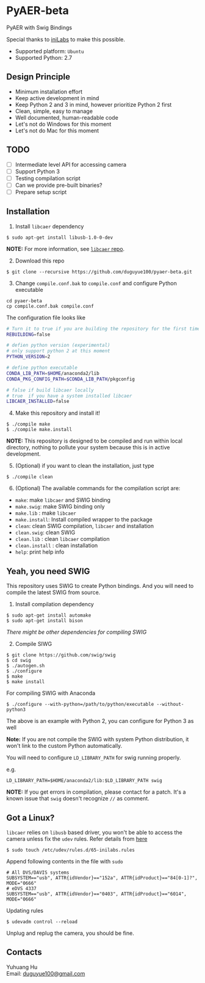 # PyAER-beta

PyAER with Swig Bindings

Special thanks to [iniLabs](http://inilabs.com/) to make this possible.

+ Supported platform: `Ubuntu`
+ Supported Python: 2.7

## Design Principle

+ Minimum installation effort
+ Keep active development in mind
+ Keep Python 2 and 3 in mind, however prioritize Python 2 first
+ Clean, simple, easy to manage
+ Well documented, human-readable code
+ Let's not do Windows for this moment
+ Let's not do Mac for this moment

## TODO

+ [ ] Intermediate level API for accessing camera
+ [ ] Support Python 3
+ [ ] Testing compilation script
+ [ ] Can we provide pre-built binaries?
+ [ ] Prepare setup script

## Installation

1. Install `libcaer` dependency

```
$ sudo apt-get install libusb-1.0-0-dev
```

__NOTE:__ For more information, see [`libcaer` repo](https://github.com/inilabs/libcaer).

2. Download this repo

```
$ git clone --recursive https://github.com/duguyue100/pyaer-beta.git
```

3. Change `compile.conf.bak` to `compile.conf` and configure Python executable

```
cd pyaer-beta
cp compile.conf.bak compile.conf
```

The configuration file looks like

```bash
# Turn it to true if you are building the repository for the first time
REBUILDING=false

# defien python version (experimental)
# only support python 2 at this moment
PYTHON_VERSION=2

# define python executable
CONDA_LIB_PATH=$HOME/anaconda2/lib
CONDA_PKG_CONFIG_PATH=$CONDA_LIB_PATH/pkgconfig

# false if build libcaer locally
# true  if you have a system installed libcaer
LIBCAER_INSTALLED=false
```

4. Make this repository and install it!

```
$ ./compile make
$ ./compile make.install
```

__NOTE:__ This repository is designed to be compiled and run within local
directory, nothing to pollute your system because this is in active
development.

5. (Optional) if you want to clean the installation, just type

```
$ ./compile clean
```

6. (Optional) The available commands for the compilation script are:

+ `make`: make `libcaer` and SWIG binding
+ `make.swig`: make SWIG binding only
+ `make.lib` : make `libcaer`
+ `make.install`: Install compiled wrapper to the package
+ `clean`: clean SWIG compilation, `libcaer` and installation
+ `clean.swig`: clean SWIG
+ `clean.lib` : clean `libcaer` compilation
+ `clean.install` : clean installation
+ `help`: print help info

## Yeah, you need SWIG

This repository uses SWIG to create Python bindings. And you will need to
compile the latest SWIG from source.

1. Install compilation dependency

```
$ sudo apt-get install automake
$ sudo apt-get install bison
```

_There might be other dependencies for compiling SWIG_

2. Compile SIWG

```
$ git clone https://github.com/swig/swig
$ cd swig
$ ./autogen.sh
$ ./configure
$ make
$ make install
```

For compiling SWIG with Anaconda

```
$ ./configure --with-python=/path/to/python/executable --without-python3
```

The above is an example with Python 2, you can configure for Python 3 as well

__Note:__ If you are not compile the SWIG with system Python distribution,
it won't link to the custom Python automatically.

You will need to configure `LD_LIBRARY_PATH` for swig running properly.

e.g.

```
LD_LIBRARY_PATH=$HOME/anaconda2/lib:$LD_LIBRARY_PATH swig
```

__NOTE:__ If you get errors in compilation, please contact for a patch.
It's a known issue that `swig` doesn't recognize `//` as comment.

## Got a Linux?

`libcaer` relies on `libusb` based driver, you won't be able
to access the camera unless fix the `udev` rules. Refer details
from [here](https://inilabs.com/support/hardware/davis240/#h.eok9q1yrz7px)

```
$ sudo touch /etc/udev/rules.d/65-inilabs.rules
```

Append following contents in the file with `sudo`

```
# All DVS/DAVIS systems
SUBSYSTEM=="usb", ATTR{idVendor}=="152a", ATTR{idProduct}=="84[0-1]?", MODE="0666"
# eDVS 4337
SUBSYSTEM=="usb", ATTR{idVendor}=="0403", ATTR{idProduct}=="6014", MODE="0666"
```

Updating rules

```
$ udevadm control --reload
```

Unplug and replug the camera, you should be fine.

## Contacts

Yuhuang Hu  
Email: duguyue100@gmail.com
